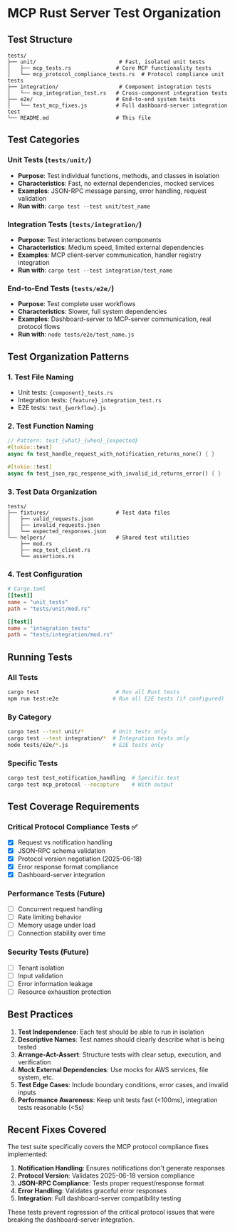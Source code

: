 # MCP Rust Server Test Organization

## Test Structure

```
tests/
├── unit/                          # Fast, isolated unit tests
│   ├── mcp_tests.rs              # Core MCP functionality tests
│   └── mcp_protocol_compliance_tests.rs  # Protocol compliance unit tests
├── integration/                   # Component integration tests
│   └── mcp_integration_test.rs   # Cross-component integration tests
├── e2e/                          # End-to-end system tests
│   └── test_mcp_fixes.js         # Full dashboard-server integration test
└── README.md                     # This file
```

## Test Categories

### Unit Tests (`tests/unit/`)

- **Purpose**: Test individual functions, methods, and classes in isolation
- **Characteristics**: Fast, no external dependencies, mocked services
- **Examples**: JSON-RPC message parsing, error handling, request validation
- **Run with**: `cargo test --test unit/test_name`

### Integration Tests (`tests/integration/`)

- **Purpose**: Test interactions between components
- **Characteristics**: Medium speed, limited external dependencies
- **Examples**: MCP client-server communication, handler registry integration
- **Run with**: `cargo test --test integration/test_name`

### End-to-End Tests (`tests/e2e/`)

- **Purpose**: Test complete user workflows
- **Characteristics**: Slower, full system dependencies
- **Examples**: Dashboard-server to MCP-server communication, real protocol flows
- **Run with**: `node tests/e2e/test_name.js`

## Test Organization Patterns

### 1. **Test File Naming**

- Unit tests: `{component}_tests.rs`
- Integration tests: `{feature}_integration_test.rs`
- E2E tests: `test_{workflow}.js`

### 2. **Test Function Naming**

```rust
// Pattern: test_{what}_{when}_{expected}
#[tokio::test]
async fn test_handle_request_with_notification_returns_none() { }

#[tokio::test]
async fn test_json_rpc_response_with_invalid_id_returns_error() { }
```

### 3. **Test Data Organization**

```
tests/
├── fixtures/                     # Test data files
│   ├── valid_requests.json
│   ├── invalid_requests.json
│   └── expected_responses.json
└── helpers/                      # Shared test utilities
    ├── mod.rs
    ├── mcp_test_client.rs
    └── assertions.rs
```

### 4. **Test Configuration**

```toml
# Cargo.toml
[[test]]
name = "unit_tests"
path = "tests/unit/mod.rs"

[[test]]
name = "integration_tests"
path = "tests/integration/mod.rs"
```

## Running Tests

### All Tests

```bash
cargo test                        # Run all Rust tests
npm run test:e2e                 # Run all E2E tests (if configured)
```

### By Category

```bash
cargo test --test unit/*         # Unit tests only
cargo test --test integration/*  # Integration tests only
node tests/e2e/*.js              # E2E tests only
```

### Specific Tests

```bash
cargo test test_notification_handling  # Specific test
cargo test mcp_protocol --nocapture    # With output
```

## Test Coverage Requirements

### Critical Protocol Compliance Tests ✅

- [x] Request vs notification handling
- [x] JSON-RPC schema validation
- [x] Protocol version negotiation (2025-06-18)
- [x] Error response format compliance
- [x] Dashboard-server integration

### Performance Tests (Future)

- [ ] Concurrent request handling
- [ ] Rate limiting behavior
- [ ] Memory usage under load
- [ ] Connection stability over time

### Security Tests (Future)

- [ ] Tenant isolation
- [ ] Input validation
- [ ] Error information leakage
- [ ] Resource exhaustion protection

## Best Practices

1. **Test Independence**: Each test should be able to run in isolation
2. **Descriptive Names**: Test names should clearly describe what is being tested
3. **Arrange-Act-Assert**: Structure tests with clear setup, execution, and verification
4. **Mock External Dependencies**: Use mocks for AWS services, file system, etc.
5. **Test Edge Cases**: Include boundary conditions, error cases, and invalid inputs
6. **Performance Awareness**: Keep unit tests fast (<100ms), integration tests reasonable (<5s)

## Recent Fixes Covered

The test suite specifically covers the MCP protocol compliance fixes implemented:

1. **Notification Handling**: Ensures notifications don't generate responses
2. **Protocol Version**: Validates 2025-06-18 version compliance
3. **JSON-RPC Compliance**: Tests proper request/response format
4. **Error Handling**: Validates graceful error responses
5. **Integration**: Full dashboard-server compatibility testing

These tests prevent regression of the critical protocol issues that were breaking the dashboard-server integration.
